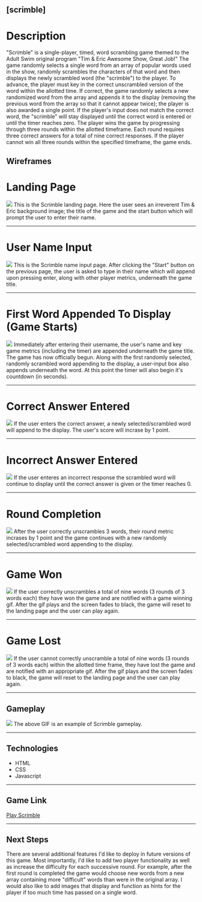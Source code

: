 ## [scrimble]

# Description

"Scrimble" is a single-player, timed, word scrambling game themed to the Adult Swim original program "Tim & Eric Awesome Show, Great Job!"  The game randomly selects a single word from an array of popular words used in the show, randomly scrambles the characters of that word and then displays the newly scrambled word (the "scrimble") to the player.  To advance, the player must key in the correct unscrambled version of the word within the allotted time.  If correct, the game randomly selects a new randomized word from the array and appends it to the display (removing the previous word from the array so that it cannot appear twice); the player is also awarded a single point.  If the player's input does not match the correct word, the "scrimble" will stay displayed until the correct word is entered or until the timer reaches zero.  The player wins the game by progressing through three rounds within the allotted timeframe.  Each round requires three correct answers for a total of nine correct responses.  If the player cannot win all three rounds within the specified timeframe, the game ends.

## Wireframes

# Landing Page
<img src="https://i.imgur.com/2I62BUy.png">
This is the Scrimble landing page.  Here the user sees an irreverent Tim & Eric background image; the title of the game and the start button which will prompt the user to enter their name.

---
# User Name Input
<img src="https://i.imgur.com/AszrQDI.png">
This is the Scrimble name input page.  After clicking the "Start" button on the previous page, the user is asked to type in their name which will append upon pressing enter, along with other player metrics, underneath the game title.

---
# First Word Appended To Display (Game Starts)
<img src="https://i.imgur.com/ZOQAxA1.png">
Immediately after entering their username, the user's name and key game metrics (including the timer) are appended underneath the game title.  The game has now officially begun.  Along with the first randomly selected, randomly scrambled word appending to the display, a user-input box also appends underneath the word.  At this point the timer will also begin it's countdown (in seconds).

---
# Correct Answer Entered
<img src="https://i.imgur.com/S87ea6j.png">
If the user enters the correct answer, a newly selected/scrambled word will append to the display.  The user's score will incrase by 1 point.

---
# Incorrect Answer Entered
<img src="https://i.imgur.com/HLASmZN.png">
If the user enteres an incorrect response the scrambled word will continue to display until the correct answer is given or the timer reaches 0.

---
# Round Completion
<img src="https://i.imgur.com/hUIKHSO.png">
After the user correctly unscrambles 3 words, their round metric incrases by 1 point and the game continues with a new randomly selected/scrambled word appending to the display.

---
# Game Won
<img src="https://i.imgur.com/aXBsf8V.png">
If the user correctly unscrambles a total of nine words (3 rounds of 3 words each) they have won the game and are notified with a game winning gif.  After the gif plays and the screen fades to black, the game will reset to the landing page and the user can play again.

---
# Game Lost
<img src="https://i.imgur.com/sRTkCLY.png">
If the user cannot correctly unscramble a total of nine words (3 rounds of 3 words each) within the allotted time frame, they have lost the game and are notified with an appropriate gif.  After the gif plays and the screen fades to black, the game will reset to the landing page and the user can play again.

---
## Gameplay
<img src="https://media.giphy.com/media/ekAWvBWmdQlLS5GXSj/giphy.gif">
The above GIF is an example of Scrimble gameplay.

---
## Technologies
- HTML
- CSS
- Javascript

---
## Game Link
[Play Scrimble](https://dmzinser.github.io/scrimble/)

---
## Next Steps
There are several additional features I'd like to deploy in future versions of this game.  Most importantly, I'd like to add two player functionality as well as increase the difficulty for each successive round.  For example, after the first round is completed the game would choose new words from a new array containing more "difficult" words than were in the original array.  I would also like to add images that display and function as hints for the player if too much time has passed on a single word.
